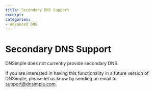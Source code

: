 ```yaml
---
title: Secondary DNS Support
excerpt: 
categories:
- Advanced DNS
---
```


# Secondary DNS Support

DNSimple does not currently provide secondary DNS.

If you are interested in having this functionality in a future version of DNSimple, please let us know by sending an email to [support@dnsimple.com](mailto:support@dnsimple.com).
